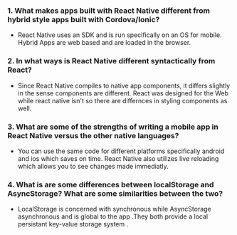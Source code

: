 ### 1. What makes apps built with React Native different from hybrid style apps built with Cordova/Ionic?

- React Native uses an SDK and is run specifically on an OS for mobile. Hybrid Apps are web based and are loaded in the browser.

### 2. In what ways is React Native different syntactically from React?

- Since React Native compiles to native app components, it differs slightly in the sense components are different. React was designed for the Web while react native isn't so there are differnces in styling components as well.

### 3. What are some of the strengths of writing a mobile app in React Native versus the other native languages? 

- You can use the same code for different platforms specifically android and ios which saves on time. React Native also utilizes live reloading which allows you to see changes made immediatly. 

### 4. What is are some differences between localStorage and AsyncStorage? What are some similarities between the two?

- LocalStorage is concerned with synchronous while AsyncStorage asynchronous and is global to the app .They both provide a local persistant key-value storage system .
